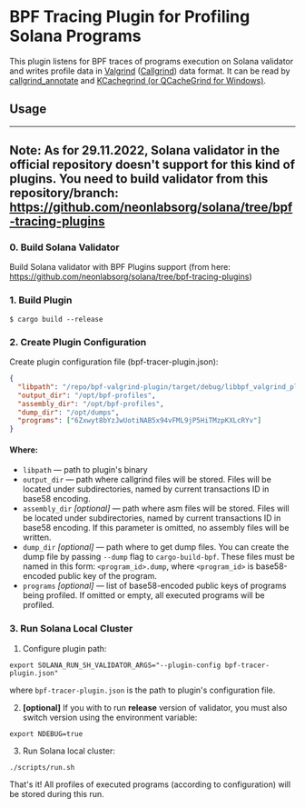 # BPF Tracing Plugin for Profiling Solana Programs  
This plugin listens for BPF traces of programs execution on Solana validator 
and writes profile data in [Valgrind](https://valgrind.org) ([Callgrind](https://valgrind.org/docs/manual/cl-format.html)) data format.
It can be read by [callgrind_annotate](https://man7.org/linux/man-pages/man1/callgrind_annotate.1.html) and 
[KCachegrind (or QCacheGrind for Windows)](https://apps.kde.org/en/kcachegrind/).

## Usage

---
**Note:** As for 29.11.2022, Solana validator in the official repository doesn't support for this kind of plugins. 
You need to build validator from this repository/branch: https://github.com/neonlabsorg/solana/tree/bpf-tracing-plugins
---

### 0. Build Solana Validator
Build Solana validator with BPF Plugins support (from here: https://github.com/neonlabsorg/solana/tree/bpf-tracing-plugins)

### 1. Build Plugin
```shell
$ cargo build --release
```

### 2. Create Plugin Configuration
Create plugin configuration file (bpf-tracer-plugin.json):
```json
{
  "libpath": "/repo/bpf-valgrind-plugin/target/debug/libbpf_valgrind_plugin.so",
  "output_dir": "/opt/bpf-profiles",
  "assembly_dir": "/opt/bpf-profiles",
  "dump_dir": "/opt/dumps",
  "programs": ["6Zxwyt8bYzJwUotiNAB5x94vFML9jP5HiTMzpKXLcRYv"]
}
```

#### Where:
* `libpath` — path to plugin's binary
* `output_dir` — path where callgrind files will be stored. Files will be located under subdirectories, named by current 
   transactions ID in base58 encoding.
* `assembly_dir` *[optional]* — path where asm files will be stored. Files will be located under subdirectories, named by current
  transactions ID in base58 encoding. If this parameter is omitted, no assembly files will be written.
* `dump_dir` *[optional]* — path where to get dump files. You can create the dump file by passing `--dump` flag to `cargo-build-bpf`.
  These files must be named in this form: `<program_id>.dump`, where `<program_id>` is base58-encoded public key of the program.
* `programs` *[optional]* — list of base58-encoded public keys of programs being profiled. If omitted or empty, all executed 
  programs will be profiled.

### 3. Run Solana Local Cluster
1. Configure plugin path:
```shell
export SOLANA_RUN_SH_VALIDATOR_ARGS="--plugin-config bpf-tracer-plugin.json"
```
where `bpf-tracer-plugin.json` is the path to plugin's configuration file.

2. **[optional]** If you with to run **release** version of validator, you must also switch version using the environment variable:
```shell
export NDEBUG=true
```

3. Run Solana local cluster:
```shell
./scripts/run.sh
```

That's it! All profiles of executed programs (according to configuration) will be stored during this run.